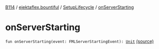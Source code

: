[B114](../../index.md) / [ejektaflex.bountiful](../index.md) / [SetupLifecycle](index.md) / [onServerStarting](./on-server-starting.md)

# onServerStarting

`fun onServerStarting(event: FMLServerStartingEvent): `[`Unit`](https://kotlinlang.org/api/latest/jvm/stdlib/kotlin/-unit/index.html) [(source)](https://github.com/ejektaflex/Bountiful/tree/develop/src/main/kotlin/ejektaflex/bountiful/SetupLifecycle.kt#L177)